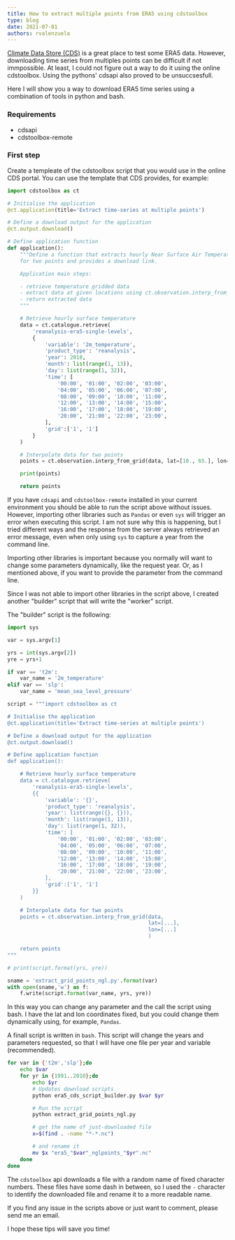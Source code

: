 ```yaml
---
title: How to extract multiple points from ERA5 using cdstoolbox 
type: blog
date: 2021-07-01
authors: rvalenzuela
---
```


[Climate Data Store (CDS)](https://cds.climate.copernicus.eu/#!/home) is a great place to test some ERA5 data. However, downloading time series from multiples points can be difficult if not immpossible. At least, I could not figure out a way to do it using the online cdstoolbox. Using the pythons' cdsapi also proved to be unsuccsesfull.

Here I will show you a way to download ERA5 time series using a combination of tools in python and bash. 

### Requirements

* cdsapi
* cdstoolbox-remote 

### First step

Create a templeate of the cdstoolbox script that you would use in the online CDS portal. You can use the template that CDS provides, for example:

```python
import cdstoolbox as ct

# Initialise the application
@ct.application(title='Extract time-series at multiple points')

# Define a download output for the application
@ct.output.download()

# Define application function
def application():
    """Define a function that extracts hourly Near Surface Air Temperature in 2018
    for two points and provides a download link.

    Application main steps:

    - retrieve temperature gridded data
    - extract data at given locations using ct.observation.interp_from_grid()
    - return extracted data
    """

    # Retrieve hourly surface temperature
    data = ct.catalogue.retrieve(
        'reanalysis-era5-single-levels',
        {
            'variable': '2m_temperature',
            'product_type': 'reanalysis',
            'year': 2018,
            'month': list(range(1, 13)),
            'day': list(range(1, 32)),
            'time': [
                '00:00', '01:00', '02:00', '03:00',
                '04:00', '05:00', '06:00', '07:00',
                '08:00', '09:00', '10:00', '11:00',
                '12:00', '13:00', '14:00', '15:00',
                '16:00', '17:00', '18:00', '19:00',
                '20:00', '21:00', '22:00', '23:00',
            ],
            'grid':['1', '1']
        }
    )

    # Interpolate data for two points
    points = ct.observation.interp_from_grid(data, lat=[10., 65.], lon=[32., 45.])

    print(points)

    return points
```

If you have `cdsapi` and `cdstoolbox-remote` installed in your current environment you should be able to run the script above without issues. However, importing other libraries such as `Pandas` or even `sys` will trigger an error when executing this script. I am not sure why this is happening, but I tried different ways and the response from the server always retrieved an error message, even when only using `sys` to capture a year from the command line.

Importing other libraries is important because you normally will want to change some parameters dynamically, like the request year. Or, as I mentioned above, if you want to provide the parameter from the command line.

Since I was not able to import other libraries in the script above, I created another "builder" script that will write the "worker" script.

The "builder" script is the following:

```python
import sys 

var = sys.argv[1]

yrs = int(sys.argv[2])
yre = yrs+1

if var == 't2m':
	var_name = '2m_temperature'
elif var == 'slp':
	var_name = 'mean_sea_level_pressure'

script = """import cdstoolbox as ct

# Initialise the application
@ct.application(title='Extract time-series at multiple points')

# Define a download output for the application
@ct.output.download()

# Define application function
def application():

    # Retrieve hourly surface temperature
    data = ct.catalogue.retrieve(
        'reanalysis-era5-single-levels',
        {{
            'variable': '{}',
            'product_type': 'reanalysis',
            'year': list(range({}, {})),
            'month': list(range(1, 13)),
            'day': list(range(1, 32)),
            'time': [
                '00:00', '01:00', '02:00', '03:00',
                '04:00', '05:00', '06:00', '07:00',
                '08:00', '09:00', '10:00', '11:00',
                '12:00', '13:00', '14:00', '15:00',
                '16:00', '17:00', '18:00', '19:00',
                '20:00', '21:00', '22:00', '23:00',
            ],
            'grid':['1', '1']
        }}
    )

    # Interpolate data for two points
    points = ct.observation.interp_from_grid(data,
                                             lat=[...],
                                             lon=[...]
                                             )

    return points
"""

# print(script.format(yrs, yre))

sname = 'extract_grid_points_ngl.py'.format(var)
with open(sname,'w') as f:
	f.write(script.format(var_name, yrs, yre))
```

In this way you can change any parameter and the call the script using bash. I have the lat and lon coordinates fixed, but you could change them dynamically using, for example, `Pandas`.

A finall script is written in `bash`. This script will change the years and parameters requested, so that I will have one file per year and variable (recommended).

```bash
for var in {'t2m','slp'};do
	echo $var
	for yr in {1991..2010};do
		echo $yr
		# Updates download scripts
		python era5_cds_script_builder.py $var $yr

		# Run the script
		python extract_grid_points_ngl.py 

		# get the name of just-downloaded file
		x=$(find . -name "*-*.nc")

		# and rename it
		mv $x "era5_"$var"_nglpoints_"$yr".nc"
	done
done
```

The `cdstoolbox` api downloads a file with a random name of fixed character numbers. These files have some dash in between, so I used the `-` character to identify the downloaded file and rename it to a more readable name. 

If you find any issue in the scripts above or just want to comment, please send me an email.

I hope these tips will save you time!